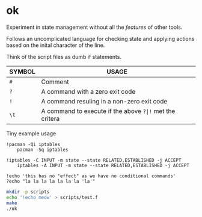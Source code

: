 # ok

Experiment in state management without all the *features* of other tools.

Follows an uncomplicated language for checking state and applying actions based on the inital character of the line.

Think of the script files as dumb if statements.


| SYMBOL | USAGE   |
|--------|---------|
| `#`    | Comment |
| `?`    | A command with a zero exit code |
| `!`    | A command resuling in a non-zero exit code |
| `\t`   | A command to execute if the above `?\|!` met the critera |


Tiny example usage

```text
!pacman -Qi iptables
	pacman -Sq iptables

!iptables -C INPUT -m state --state RELATED,ESTABLISHED -j ACCEPT
	iptables -A INPUT -m state --state RELATED,ESTABLISHED -j ACCEPT

!echo 'this has no "effect" as we have no conditional commands'
?echo "la la la la la la la 'la'"
```

```bash
mkdir -p scripts
echo '!echo meow' > scripts/test.f
make
./ok
```
